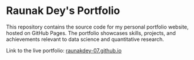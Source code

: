 # Raunak Dey's Portfolio

This repository contains the source code for my personal portfolio website, hosted on GitHub Pages. The portfolio showcases skills, projects, and achievements relevant to data science and quantitative research.

Link to the live portfolio: [raunakdey-07.github.io](https://raunakdey-07.github.io/)
